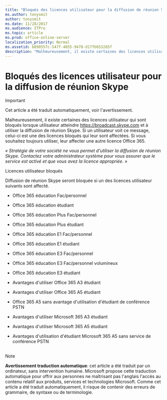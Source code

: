 ```yaml
---
title: "Bloqués des licences utilisateur pour la diffusion de réunion Skype"
ms.author: tonysmit
author: tonysmit
ms.date: 11/28/2017
ms.audience: ITPro
ms.topic: article
ms.prod: office-online-server
localization_priority: Normal
ms.assetid: b898557c-547f-4055-9478-d17fb653285f
description: "Malheureusement, il existe certaines des licences utilisateur qui sont bloqués lorsque utilisateur atteindre https://broadcast.skype.com et à utiliser la diffusion de réunion Skype. Si un utilisateur voit ce message, celui-ci est une des licences bloqués qui leur sont affectées. Si vous souhaitez toujours utiliser, leur affecter une autre licence Office 365."
---
```


# Bloqués des licences utilisateur pour la diffusion de réunion Skype

> [!IMPORTANT]
> Cet article a été traduit automatiquement, voir l'avertissement.  
  
Malheureusement, il existe certaines des licences utilisateur qui sont bloqués lorsque utilisateur atteindre https://broadcast.skype.com et à utiliser la diffusion de réunion Skype. Si un utilisateur voit ce message, celui-ci est une des licences bloqués qui leur sont affectées. Si vous souhaitez toujours utiliser, leur affecter une autre licence Office 365.
  
 *« Stratégie de votre société ne vous permet d'utiliser la diffusion de réunion Skype. Contactez votre administrateur système pour vous assurer que le service est activé et que vous avez la licence appropriée. »* 
  
Licences utilisateur bloqués
  
Diffusion de réunion Skype seront bloquée si un des licences utilisateur suivants sont affecté.
  
- Office 365 éducation Fac/personnel
    
- Office 365 éducation étudiant
    
- Office 365 éducation Plus Fac/personnel
    
- Office 365 éducation Plus étudiant
    
- Office 365 éducation E1 Fac/personnel
    
- Office 365 éducation E1 étudiant
    
- Office 365 éducation E3 Fac/personnel
    
- Office 365 éducation E3 Fac/personnel volumineux
    
- Office 365 éducation E3 étudiant
    
- Avantages d'utiliser Office 365 A3 étudiant
    
- Avantages d'utiliser Office 365 A5 étudiant
    
- Office 365 A5 sans avantage d'utilisation d'étudiant de conférence PSTN
    
- Avantages d'utiliser Microsoft 365 A3 étudiant
    
- Avantages d'utiliser Microsoft 365 A5 étudiant
    
- Avantages d'utilisation d'étudiant Microsoft 365 A5 sans service de conférence PSTN
    
## 
<a name="MT_Footer"> </a>

> [!NOTE]
> **Avertissement traduction automatique**: cet article a été traduit par un ordinateur, sans intervention humaine. Microsoft propose cette traduction automatique pour offrir aux personnes ne maîtrisant pas l'anglais l'accès au contenu relatif aux produits, services et technologies Microsoft. Comme cet article a été traduit automatiquement, il risque de contenir des erreurs de grammaire, de syntaxe ou de terminologie.
  

